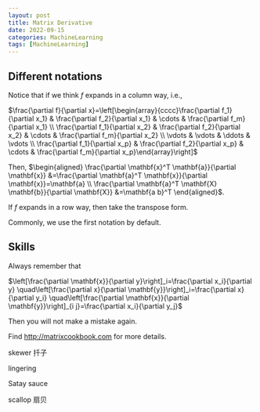```yaml
---
layout: post
title: Matrix Derivative
date: 2022-09-15
categories: MachineLearning
tags: [MachineLearning]
---
```


## Different notations
Notice that if we think $f$ expands in a column way, i.e.,

$\frac{\partial f}{\partial x}=\left[\begin{array}{cccc}\frac{\partial f_1}{\partial x_1} & \frac{\partial f_2}{\partial x_1} & \cdots & \frac{\partial f_m}{\partial x_1} \\ \frac{\partial f_1}{\partial x_2} & \frac{\partial f_2}{\partial x_2} & \cdots & \frac{\partial f_m}{\partial x_2} \\ \vdots & \vdots & \ddots & \vdots \\ \frac{\partial f_1}{\partial x_p} & \frac{\partial f_2}{\partial x_p} & \cdots & \frac{\partial f_m}{\partial x_p}\end{array}\right]$

Then, 
$\begin{aligned} \frac{\partial \mathbf{x}^T \mathbf{a}}{\partial \mathbf{x}} &=\frac{\partial \mathbf{a}^T \mathbf{x}}{\partial \mathbf{x}}=\mathbf{a} \\ \frac{\partial \mathbf{a}^T \mathbf{X} \mathbf{b}}{\partial \mathbf{X}} &=\mathbf{a b}^T \end{aligned}$.

If $f$ expands in a row way, then take the transpose form.

Commonly, we use the first notation by default.


## Skills

Always remember that 

$\left[\frac{\partial \mathbf{x}}{\partial y}\right]_i=\frac{\partial x_i}{\partial y} \quad\left[\frac{\partial x}{\partial \mathbf{y}}\right]_i=\frac{\partial x}{\partial y_i} \quad\left[\frac{\partial \mathbf{x}}{\partial \mathbf{y}}\right]_{i j}=\frac{\partial x_i}{\partial y_j}$

Then you will not make a mistake again.

Find http://matrixcookbook.com for more details.


skewer  扦子

lingering

Satay sauce

scallop  扇贝